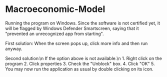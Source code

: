 # Macroeconomic-Model

Running the program on Windows.
  Since the software is not certified yet, it will be flagged by Windows Defender Smartscreen, 
  saying that it "prevented an unrecognized app from starting".
  
  First solution:
    When the screen pops up, click more info and then run anyway.
    
  Second solution:\n
    If the option above is not available.\n
    1. Right click on the program
    2. Click properties
    3. Check the "Unblock" box.
    4. Click "OK"
    5. You may now run the application as usual by double clicking on its icon.
